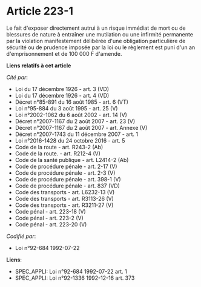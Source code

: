 # Article 223-1

Le fait d'exposer directement autrui à un risque immédiat de mort ou de blessures de nature à entraîner une mutilation ou une
infirmité permanente par la violation manifestement délibérée d'une obligation particulière de sécurité ou de prudence
imposée par la loi ou le règlement est puni d'un an d'emprisonnement et de 100 000 F d'amende.

**Liens relatifs à cet article**

_Cité par_:

  - Loi du 17 décembre 1926 - art. 3 (VD)
  - Loi du 17 décembre 1926 - art. 4 (VD)
  - Décret n°85-891 du 16 août 1985 - art. 6 (VT)
  - Loi n°95-884 du 3 août 1995 - art. 25 (V)
  - Loi n°2002-1062 du 6 août 2002 - art. 14 (V)
  - Décret n°2007-1167 du 2 août 2007 - art. 23 (V)
  - Décret n°2007-1167 du 2 août 2007 - art. Annexe (V)
  - Décret n°2007-1743 du 11 décembre 2007 - art. 1
  - Loi n°2016-1428 du 24 octobre 2016 - art. 5
  - Code de la route - art. R243-2 (Ab)
  - Code de la route. - art. R212-4 (V)
  - Code de la santé publique - art. L2414-2 (Ab)
  - Code de procédure pénale - art. 2-17 (V)
  - Code de procédure pénale - art. 2-3 (V)
  - Code de procédure pénale - art. 398-1 (V)
  - Code de procédure pénale - art. 837 (VD)
  - Code des transports - art. L6232-13 (V)
  - Code des transports - art. R3113-26 (V)
  - Code des transports - art. R3211-27 (V)
  - Code pénal - art. 223-18 (V)
  - Code pénal - art. 223-2 (V)
  - Code pénal - art. 223-20 (V)

_Codifié par_:

  - Loi n°92-684 1992-07-22

**Liens**:

  - SPEC_APPLI: Loi n°92-684 1992-07-22 art. 1
  - SPEC_APPLI: Loi n°92-1336 1992-12-16 art. 373
